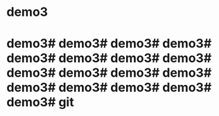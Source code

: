 # demo3
# demo3# demo3# demo3# demo3# demo3# demo3# demo3# demo3# demo3# demo3# demo3# demo3# demo3# demo3# demo3# demo3# demo3# git
